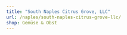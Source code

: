 ```yaml
---
title: "South Naples Citrus Grove, LLC"
url: /naples/south-naples-citrus-grove-llc/
shop: Gemüse & Obst
---
```

